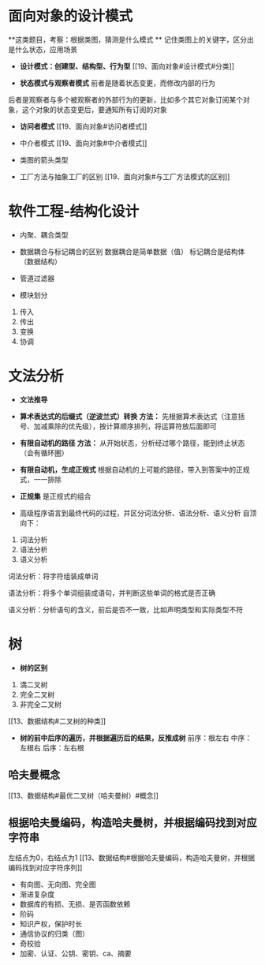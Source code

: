 

# 面向对象的设计模式
**这类题目，考察：根据类图，猜测是什么模式 **
记住类图上的关键字，区分出是什么状态，应用场景

* **设计模式：创建型、结构型、行为型**
[[19、面向对象#设计模式#分类]]

* **状态模式与观察者模式**
前者是随着状态变更，而修改内部的行为

后者是观察者与多个被观察者的外部行为的更新，比如多个其它对象订阅某个对象，这个对象的状态变更后，要通知所有订阅的对象

* **访问者模式**
[[19、面向对象#访问者模式]]

* 中介者模式
[[19、面向对象#中介者模式]]

* 类图的箭头类型


* 工厂方法与抽象工厂的区别 
[[19、面向对象#与工厂方法模式的区别]]

# 软件工程-结构化设计
* 内聚、耦合类型
* 数据耦合与标记耦合的区别
数据耦合是简单数据（值）
标记耦合是结构体（数据结构）

* 管道过滤器
* 模块划分
1. 传入
2. 传出
3. 变换
4. 协调

# 文法分析
* **文法推导**
* **算术表达式的后缀式（逆波兰式）转换**
**方法：** 先根据算术表达式（注意括号、加减乘除的优先级），按计算顺序排列，将运算符放后面即可

* **有限自动机的路径**
**方法：** 从开始状态，分析经过哪个路径，能到终止状态（会有循环圈）
 
* **有限自动机，生成正规式**
根据自动机的上可能的路径，带入到答案中的正规式，一一排除

* **正规集**
是正规式的组合

* 高级程序语言到最终代码的过程，并区分词法分析、语法分析、语义分析
自顶向下：
1. 词法分析
2. 语法分析
3. 语义分析

词法分析：将字符组装成单词

语法分析：将多个单词组装成语句，并判断这些单词的格式是否正确

语义分析：分析语句的含义，前后是否不一致，比如声明类型和实际类型不符

# 树
* **树的区别**
1. 満二叉树
2. 完全二叉树
3. 非完全二叉树

[[13、数据结构#二叉树的种类]]

* **树的前中后序的遍历，并根据遍历后的结果，反推成树**
前序：根左右
中序：左根右
后序：左右根

## 哈夫曼概念
[[13、数据结构#最优二叉树（哈夫曼树）#概念]]

## 根据哈夫曼编码，构造哈夫曼树，并根据编码找到对应字符串
左结点为0，右结点为1
[[13、数据结构#根据哈夫曼编码，构造哈夫曼树，并根据编码找到对应字符序列]]

* 有向图、无向图、完全图
* 渐进复杂度
* 数据库的有损、无损、是否函数依赖
* 阶码
* 知识产权，保护时长
* 通信协议的归类（图）
* 奇校验
* 加密、认证、公钥、密钥、ca、摘要                                                                                                                                                                                                                                                                                                                                                                                                                                                                                                                                                                                                                                                                                                                                                                                                                                                                                                                                                                                                                                                                                                                   